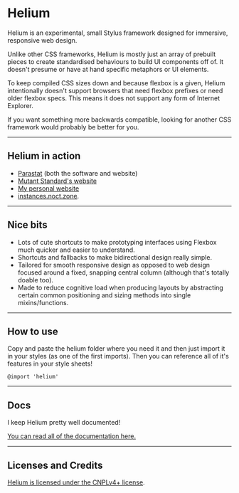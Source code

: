 # Helium

Helium is an experimental, small Stylus framework designed for immersive, responsive web design.

Unlike other CSS frameworks, Helium is mostly just an array of prebuilt pieces to create standardised behaviours to build UI components off of. It doesn't presume or have at hand specific metaphors or UI elements.

To keep compiled CSS sizes down and because flexbox is a given, Helium intentionally doesn't support browsers that need flexbox prefixes or need older flexbox specs. This means it does not support any form of Internet Explorer.

If you want something more backwards compatible, looking for another CSS framework would probably be better for you.

----

## Helium in action

- [Parastat](https://parast.at) (both the software and website)
- [Mutant Standard's website](https://mutant.tech)
- [My personal website](https://noct.zone)
- [instances.noct.zone](http://instances.noct.zone).


----

## Nice bits

- Lots of cute shortcuts to make prototyping interfaces using Flexbox much quicker and easier to understand.
- Shortcuts and fallbacks to make bidirectional design really simple.
- Tailored for smooth responsive design as opposed to web design focused around a fixed, snapping central column (although that's totally doable too).
- Made to reduce cognitive load when producing layouts by abstracting certain common positioning and sizing methods into single mixins/functions.

----

## How to use

Copy and paste the helium folder where you need it and then just import it in your styles (as one of the first imports). Then you can reference all of it's features in your style sheets!

```
@import 'helium'

```
----

## Docs

I keep Helium pretty well documented!

[You can read all of the documentation here.](docs/docs.md)


----

## Licenses and Credits

[Helium is licensed under the CNPLv4+ license](license.txt).
